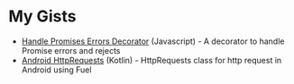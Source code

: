 # My Gists
* [Handle Promises Errors Decorator](https://gist.github.com/Gamarote/a9b0af42014b2608777e4582e9ec6432) (Javascript) - A decorator to handle Promise errors and rejects
 * [Android HttpRequests](https://gist.github.com/Gamarote/f618eb0c6f215270baff7a7c48cd485d) (Kotlin) - HttpRequests class for http request in Android using Fuel
